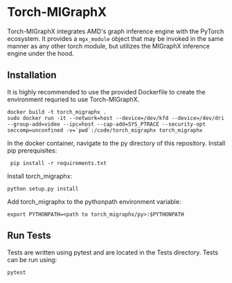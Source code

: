# Torch-MIGraphX

Torch-MIGraphX integrates AMD's graph inference engine with the PyTorch ecosystem. It provides a `mgx_module` object that may be invoked in the same manner as any other torch module, but utilizes the MIGraphX inference engine under the hood.

## Installation
It is highly recommended to use the provided Dockerfile to create the environment requried to use Torch-MIGraphX.

```
docker build -t torch_migraphx .
sudo docker run -it --network=host --device=/dev/kfd --device=/dev/dri --group-add=video --ipc=host --cap-add=SYS_PTRACE --security-opt seccomp=unconfined -v=`pwd`:/code/torch_migraphx torch_migraphx
```

In the docker container, navigate to the py directory of this repository. Install pip prerequisites:

```
 pip install -r requirements.txt 
```
Install torch_migraphx:
```
python setup.py install
```
Add torch_migraphx to the pythonpath environment variable:
```
export PYTHONPATH=<path to torch_migraphx/py>:$PYTHONPATH
```

## Run Tests
Tests are written using pytest and are located in the Tests directory. Tests can be run using:
```
pytest
```

